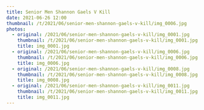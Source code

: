 ```yaml
---
title: Senior Men Shannon Gaels V Kill
date: 2021-06-26 12:00
thumbnail: /t/2021/06/senior-men-shannon-gaels-v-kill/img_0006.jpg
photos:
  - original: /2021/06/senior-men-shannon-gaels-v-kill/img_0001.jpg
    thumbnail: /t/2021/06/senior-men-shannon-gaels-v-kill/img_0001.jpg
    title: img_0001.jpg
  - original: /2021/06/senior-men-shannon-gaels-v-kill/img_0006.jpg
    thumbnail: /t/2021/06/senior-men-shannon-gaels-v-kill/img_0006.jpg
    title: img_0006.jpg
  - original: /2021/06/senior-men-shannon-gaels-v-kill/img_0008.jpg
    thumbnail: /t/2021/06/senior-men-shannon-gaels-v-kill/img_0008.jpg
    title: img_0008.jpg
  - original: /2021/06/senior-men-shannon-gaels-v-kill/img_0011.jpg
    thumbnail: /t/2021/06/senior-men-shannon-gaels-v-kill/img_0011.jpg
    title: img_0011.jpg
---
```

